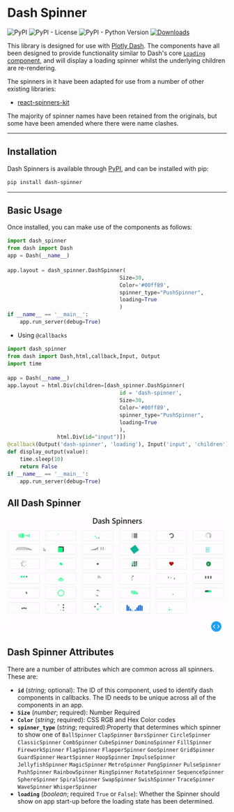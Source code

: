 
 # Dash Spinner

![PyPI](https://img.shields.io/pypi/v/dash-spinner)
![PyPI - License](https://img.shields.io/pypi/l/dash-spinner)
![PyPI - Python Version](https://img.shields.io/pypi/pyversions/dash-spinner)
[![Downloads](https://static.pepy.tech/personalized-badge/dash-spinner?period=total&units=international_system&left_color=grey&right_color=orange&left_text=Downloads)](https://pepy.tech/project/dash-spinner)

This library is designed for use with [Plotly Dash](https://plotly.com). The components have all been
designed to provide functionality similar to Dash's core 
[`Loading` component](https://dash.plotly.com/dash-core-components/loading),
and will display a loading spinner whilst the underlying children are re-rendering.

The spinners in it have been adapted for use from a number of other existing
libraries:

- [react-spinners-kit](https://github.com/dmitrymorozoff/react-spinners-kit)

The majority of spinner names have been retained from the originals, but some have 
been amended where there were name clashes.

---
## Installation

Dash Spinners is available through 
[PyPI](https://pypi.org/project/dash-spinner), and can be installed with pip:

```bash
pip install dash-spinner
```

---
## Basic Usage

Once installed, you can make use of the components as follows:

```python
import dash_spinner
from dash import Dash
app = Dash(__name__)

app.layout = dash_spinner.DashSpinner(
                                    Size=30,
                                    Color='#00ff89',
                                    spinner_type="PushSpinner",
                                    loading=True
                                    )
if __name__ == '__main__':
    app.run_server(debug=True)
```
- Using `@callbacks`
```python
import dash_spinner
from dash import Dash,html,callback,Input, Output
import time

app = Dash(__name__)
app.layout = html.Div(children=[dash_spinner.DashSpinner(
                                    id = 'dash-spinner',
                                    Size=30,
                                    Color='#00ff89',
                                    spinner_type="PushSpinner",
                                    loading=True
                                    ),
                html.Div(id="input")])
@callback(Output('dash-spinner', 'loading'), Input('input', 'children'))
def display_output(value):
    time.sleep(10)
    return False
if __name__ == '__main__':
    app.run_server(debug=True)
```
## All Dash Spinner

![Dash Spinner](https://raw.githubusercontent.com/Chiranjeevit9/Chiranjeevit9/67127437dfe24fb204f4d8619c707d5154ff888b/ezgif.com-gif-maker%20(2).gif)

## Dash Spinner Attributes

There are a number of attributes which are common across all spinners. These are:

- **`id`** (*string*; optional):
    The ID of this component, used to identify dash components in
    callbacks. The ID needs to be unique across all of the components
    in an app. 
- **`Size`** (*number*; required): Number Required
- **`Color`** (*string*; required): CSS RGB and Hex Color codes
- **`spinner_type`** (*string*; required):Property that determines which spinner to show one of
`BallSpinner` `ClapSpinner` `BarsSpinner` `CircleSpinner` `ClassicSpinner` `CombSpinner`   `CubeSpinner` `DominoSpinner` `FillSpinner` `FireworkSpinner` `FlagSpinner` `FlapperSpinner` `GooSpinner` `GridSpinner` `GuardSpinner` `HeartSpinner` `HoopSpinner` `ImpulseSpinner` `JellyfishSpinner` `MagicSpinner` `MetroSpinner` `PongSpinner` `PulseSpinner` `PushSpinner` `RainbowSpinner` `RingSpinner` `RotateSpinner` `SequenceSpinner` `SphereSpinner` `SpiralSpinner` `SwapSpinner` `SwishSpinner` `TraceSpinner` `WaveSpinner` `WhisperSpinner` 
- **`loading`** (*boolean*; required `True` or `False`):
    Whether the Spinner should show on app start-up before the loading
    state has been determined.
